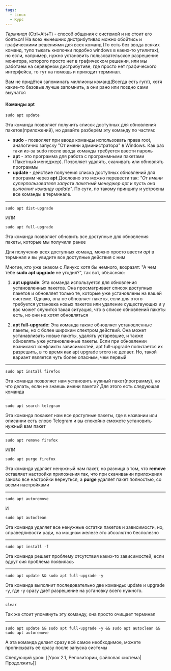 ```yaml
---
tags:
  - Linux
  - Курс
---
```

_Терминал_ (Ctrl+Alt+T) - способ общения с системой и не стоит его бояться! На всех нынешних дистрибутивах можно обойтись и графическими решениями для всех команд (То есть без ввода всяких команд, тупо тыкать кнопочки подобно windows в каких-то утилитах), но если, например, нужно установить пользовательское разрешение монитора, которого просто нет в графическом решении, или мы работаем на серверном дистрибутиве, где просто нет графического интерфейса, то тут на помощь и приходит терминал. 

Вам не придётся запоминать миллионы команд(Всегда есть гугл), хотя какие-то базовые лучше запомнить, а они рано или поздно сами выучатся

#### Команды apt
```
sudo apt update
```
Эта команда позволяет получить список доступных для обновления пакетов(приложений), но давайте разберём эту команду по частям:
- **sudo** - позволяет при вводе команды использовать права root, аналогично запуску "От имени администратора" в Windows. Как раз таки из-за sudo после ввода команды требуется ввести пароль
- **apt** - это программа для работа с программными пакетами (Пакетный менеджер). Позволяет удалять, скачивать или обновлять программы
- **update** - действие получения списка доступных обновлений для программ через **apt**
Дословно это можно перевести так: _"От имени суперпользователя запусти пакетный менеджер apt и пусть она выполнит команду update"._ По сути, по такому принципу и устроены все команды в терминале.

---
```
sudo apt dist-upgrade
```
ИЛИ
```
sudo apt full-upgrade
```
Эта команда позволяет обновить все доступные для обновления пакеты, которые мы получили ранее

Для получения всех доступных команд, можно просто ввести _apt_ в терминал и вы увидите все доступные действия с ним

Многие, кто уже знаком с Линукс хотя бы немного, возразят: "А чем тебе **sudo apt upgrade** не угодил?", так вот, объясняю:

 1. **apt upgrade**: Эта команда используется для обновления установленных пакетов. Она просматривает список доступных пакетов и обновляет только те, которые уже установлены на вашей системе. Однако, она не обновляет пакеты, если для этого требуется установка новых пакетов или удаление существующих и у вас может случится такая ситуация, что  в списке обновлений пакеты есть, но они не хотят обновляться

 2. **apt full-upgrade**: Эта команда также обновляет установленные пакеты, но с более широким спектром действий. Она может устанавливать новые пакеты, удалять устаревшие, и также обновлять уже установленные пакеты. Если при обновлении возникают конфликты зависимостей, apt full-upgrade попытается их разрешить, в то время как apt upgrade этого не делает. Но, такой вариант является чуть более опасным, чем первый
---
```
sudo apt install firefox
```
Эта команда позволяет нам установить нужный пакет(программу), но что делать, если не знаешь имени пакета? Для этого есть следующая команда

---
```
sudo apt search telegram
```
Эта команда покажет нам все доступные пакеты, где в названии или описании есть слово Telegram и вы спокойно сможете установить нужный вам пакет

---
```
sudo apt remove firefox
```
ИЛИ
```
sudo apt purge firefox
```
Эта команда удаляет ненужный нам пакет, но разница в том, что **remove** оставляет настройки приложения так, что при скачивании приложения заново все настройки вернуться, а **purge** удаляет пакет полностью, со всеми настройками

---
```
sudo apt autoremove
```
И
```
sudo apt autoclean
```
Эта команда удаляет все ненужные остатки пакетов и зависимости, но, справедливости ради, на мощном железе это абсолютно бесполезно

---
```
sudo apt install -f
```
Эта команда решает проблему отсутствия каких-то зависимостей, если вдруг сия проблема появилась

---
```
sudo apt update && sudo apt full-upgrade -y
```
Эта команда выполнит последовательно две команды: update и upgrade -y, где -y сразу даёт разрешение на установку всего нужного.

---
```
clear
```
Так же стоит упомянуть эту команду, она просто очищает терминал

---
```
sudo apt update && sudo apt full-upgrade -y && sudo apt autoclean && sudo apt autoremove
```
А эта команда делает сразу всё самое необходимое, можете прописывать её сразу после запуска системы

Следующий урок: [[Урок 2.1, Репозитории, файловая система|Продолжить]]
